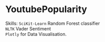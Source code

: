 # YoutubePopularity

Skills:
<code>SciKit-Learn</code> Random Forest classifier
<br>
<code>NLTK</code> Vader Sentiment
<br>
<code>Plotly</code> for Data Visualisation.
